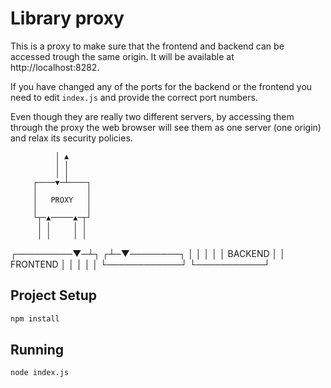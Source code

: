 # Library proxy

This is a proxy to make sure that the frontend and backend can be accessed
trough the same origin. It will be available at http://localhost:8282.

If you have changed any of the ports for the backend or the frontend
you need to edit `index.js` and provide the correct port numbers.

Even though they are really two different servers, by accessing them
through the proxy the web browser will see them as one server (one 
origin) and relax its security policies.

              │ ▲            
              │ │            
              │ │            
         ┌────▼─┴────┐        
         │           │        
         │   PROXY   │        
         │           │        
         └┬─▲─────▲─┬┘        
          │ │     │ │         
          │ │     │ │         
┌─────────▼─┴┐   ┌┴─▼────────┐
│            │   │           │
│  BACKEND   │   │ FRONTEND  │
│            │   │           │
└────────────┘   └───────────┘

## Project Setup

```sh
npm install
```

## Running

```sh
node index.js
```
